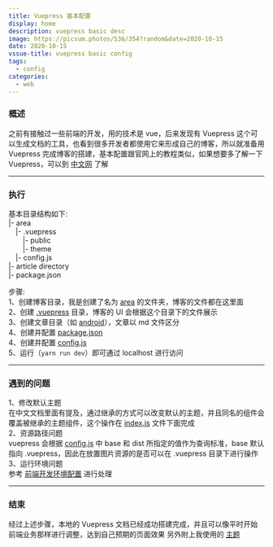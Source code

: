 ```yaml
---
title: Vuepress 基本配置
display: home
description: vuepress basic desc
image: https://picsum.photos/536/354?random&date=2020-10-15
date: 2020-10-15
vssue-title: vuepress basic config
tags:
  - config
categories:
  - web
---
```


### 概述
之前有接触过一些前端的开发，用的技术是 vue，后来发现有 Vuepress 这个可以生成文档的工具，也看到很多开发者都使用它来形成自己的博客，所以就准备用 Vuepress 完成博客的搭建，基本配置跟官网上的教程类似，如果想要多了解一下 Vuepress，可以到 [中文网](http://caibaojian.com/vuepress/) 了解

---

### 执行
基本目录结构如下:<br/>
|- area<br/>
&emsp;|- .vuepress<br/>
&emsp;&emsp;|- public<br/>
&emsp;&emsp;|- theme<br/>
&emsp;|- config.js<br/>
|- article directory<br/>
|- package.json <br/>

步骤:<br/>
1、创建博客目录，我是创建了名为 [area](https://github.com/ZakAnun/area) 的文件夹，博客的文件都在这里面<br/>
2、创建 [.vuepress](https://github.com/ZakAnun/area/tree/master/.vuepress) 目录，博客的 UI 会根据这个目录下的文件展示<br/>
3、创建文章目录（如 [android](https://github.com/ZakAnun/area/tree/master/android)），文章以 md 文件区分<br/>
4、创建并配置 [package.json](https://github.com/ZakAnun/area/blob/master/package.json)<br/>
4、创建并配置 [config.js](https://github.com/ZakAnun/area/blob/master/.vuepress/config.js)<br/>
5、运行（`yarn run dev`）即可通过 localhost 进行访问<br/>

---

### 遇到的问题
1、修改默认主题<br/>
在中文文档里面有提及，通过继承的方式可以改变默认的主题，并且同名的组件会覆盖被继承的主题组件，这个操作在 [index.js](https://github.com/ZakAnun/area/blob/master/.vuepress/theme/index.js) 文件下面完成<br/>
2、资源路径问题<br/>
vuepress 会根据 [config.js](https://github.com/ZakAnun/area/blob/master/.vuepress/config.js) 中 base 和 dist 所指定的值作为查询标准，base 默认指向 .vuepress，因此在放置图片资源的是否可以在 .vuepress 目录下进行操作<br/>
3、运行环境问题<br/>
参考 [前端开发环境配置](https://www.zakli.cn/web/web-env.html) 进行处理<br/>

---

### 结束

经过上述步骤，本地的 Vuepress 文档已经成功搭建完成，并且可以像平时开始前端业务那样进行调整，达到自己预期的页面效果
另外附上我使用的 [主题](https://github.com/tolking/vuepress-theme-ououe)